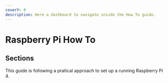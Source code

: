 ```yaml
---
coverY: 0
description: Here a dashboard to navigate inside the How To guide.
---
```


# Raspberry Pi How To

## Sections

This guide is following a pratical approach to set up a running Raspberry Pi 4.







